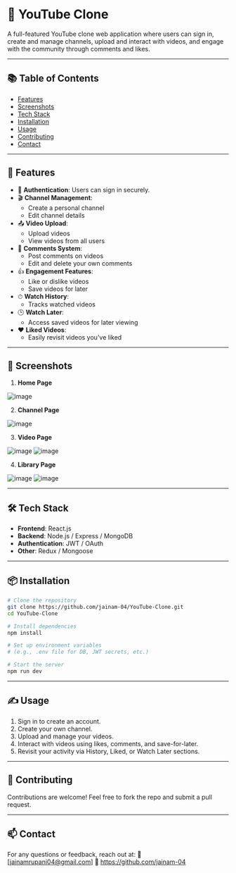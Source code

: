 # 🎥 YouTube Clone

A full-featured YouTube clone web application where users can sign in, create and manage channels, upload and interact with videos, and engage with the community through comments and likes.

---

## 📚 Table of Contents

- [Features](#-features)
- [Screenshots](#-screenshots)
- [Tech Stack](#-tech-stack)
- [Installation](#-installation)
- [Usage](#-usage)
- [Contributing](#-contributing)
- [Contact](#-contact)

---

## 🚀 Features

- 🔐 **Authentication**: Users can sign in securely.
- 🎬 **Channel Management**:
  - Create a personal channel
  - Edit channel details
- 📤 **Video Upload**:
  - Upload videos
  - View videos from all users
- 💬 **Comments System**:
  - Post comments on videos
  - Edit and delete your own comments
- 👍 **Engagement Features**:
  - Like or dislike videos
  - Save videos for later
- ⏱ **Watch History**:
  - Tracks watched videos
- 🕒 **Watch Later**:
  - Access saved videos for later viewing
- ❤️ **Liked Videos**:
  - Easily revisit videos you've liked

---

## 📸 Screenshots

1. **Home Page**

![image](https://github.com/user-attachments/assets/86d3f3d6-939d-465d-a4f9-f2dbf291f9a7)

2. **Channel Page**

![image](https://github.com/user-attachments/assets/14cc1e4f-e057-4cbf-94a8-b20ff74debc2)

3. **Video Page**

![image](https://github.com/user-attachments/assets/4f30d898-fb6d-4fa9-a119-83b2239e572c)
![image](https://github.com/user-attachments/assets/38354a12-e39b-4c02-8fea-b2d325b01ffd)

4. **Library Page**

![image](https://github.com/user-attachments/assets/1e14c6e9-5bfe-4038-b70a-529bce261ee9)
![image](https://github.com/user-attachments/assets/67dfd3f8-4809-4de5-ab25-d815c6fda089)

---

## 🛠 Tech Stack

- **Frontend**: React.js
- **Backend**: Node.js / Express / MongoDB
- **Authentication**: JWT / OAuth
- **Other**: Redux / Mongoose

---

## 📦 Installation

```bash
# Clone the repository
git clone https://github.com/jainam-04/YouTube-Clone.git
cd YouTube-Clone

# Install dependencies
npm install

# Set up environment variables
# (e.g., .env file for DB, JWT secrets, etc.)

# Start the server
npm run dev
```

---

## ✍️ Usage

1. Sign in to create an account.
2. Create your own channel.
3. Upload and manage your videos.
4. Interact with videos using likes, comments, and save-for-later.
5. Revisit your activity via History, Liked, or Watch Later sections.

---

## 🙌 Contributing

Contributions are welcome!
Feel free to fork the repo and submit a pull request.

---

## 📫 Contact

For any questions or feedback, reach out at:
📧 [jainamrupani04@gmail.com]
🔗 https://github.com/jainam-04

